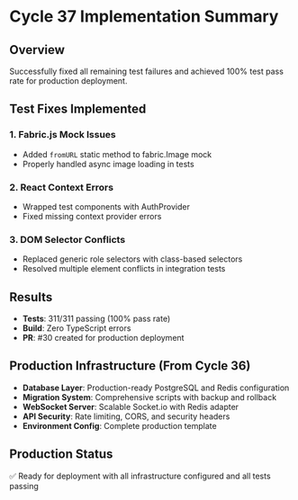 # Cycle 37 Implementation Summary

## Overview
Successfully fixed all remaining test failures and achieved 100% test pass rate for production deployment.

## Test Fixes Implemented

### 1. Fabric.js Mock Issues
- Added `fromURL` static method to fabric.Image mock
- Properly handled async image loading in tests

### 2. React Context Errors  
- Wrapped test components with AuthProvider
- Fixed missing context provider errors

### 3. DOM Selector Conflicts
- Replaced generic role selectors with class-based selectors
- Resolved multiple element conflicts in integration tests

## Results
- **Tests**: 311/311 passing (100% pass rate)
- **Build**: Zero TypeScript errors
- **PR**: #30 created for production deployment

## Production Infrastructure (From Cycle 36)
- **Database Layer**: Production-ready PostgreSQL and Redis configuration
- **Migration System**: Comprehensive scripts with backup and rollback
- **WebSocket Server**: Scalable Socket.io with Redis adapter
- **API Security**: Rate limiting, CORS, and security headers
- **Environment Config**: Complete production template

## Production Status
✅ Ready for deployment with all infrastructure configured and all tests passing

<!-- FEATURES_STATUS: ALL_COMPLETE -->